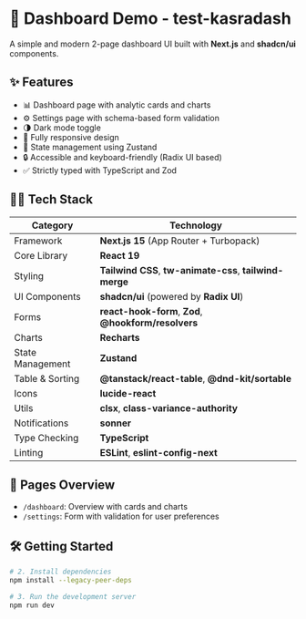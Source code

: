 # 🚀 Dashboard Demo - test-kasradash

A simple and modern 2-page dashboard UI built with **Next.js** and **shadcn/ui** components.

## ✨ Features

- 📊 Dashboard page with analytic cards and charts
- ⚙️ Settings page with schema-based form validation
- 🌗 Dark mode toggle
- 📱 Fully responsive design
- 🧠 State management using Zustand
- 🔒 Accessible and keyboard-friendly (Radix UI based)
- ✅ Strictly typed with TypeScript and Zod

## 🧑‍💻 Tech Stack

| Category         | Technology                                                   |
|------------------|--------------------------------------------------------------|
| Framework        | **Next.js 15** (App Router + Turbopack)                      |
| Core Library     | **React 19**                                                 |
| Styling          | **Tailwind CSS**, **tw-animate-css**, **tailwind-merge**     |
| UI Components    | **shadcn/ui** (powered by **Radix UI**)                      |
| Forms            | **react-hook-form**, **Zod**, **@hookform/resolvers**        |
| Charts           | **Recharts**                                                 |
| State Management | **Zustand**                                                  |
| Table & Sorting  | **@tanstack/react-table**, **@dnd-kit/sortable**             |
| Icons            | **lucide-react**                                             |
| Utils            | **clsx**, **class-variance-authority**                       |
| Notifications    | **sonner**                                                   |
| Type Checking    | **TypeScript**                                               |
| Linting          | **ESLint**, **eslint-config-next**                           |

## 📂 Pages Overview

- `/dashboard`: Overview with cards and charts
- `/settings`: Form with validation for user preferences

## 🛠 Getting Started

```bash
# 2. Install dependencies
npm install --legacy-peer-deps

# 3. Run the development server
npm run dev
